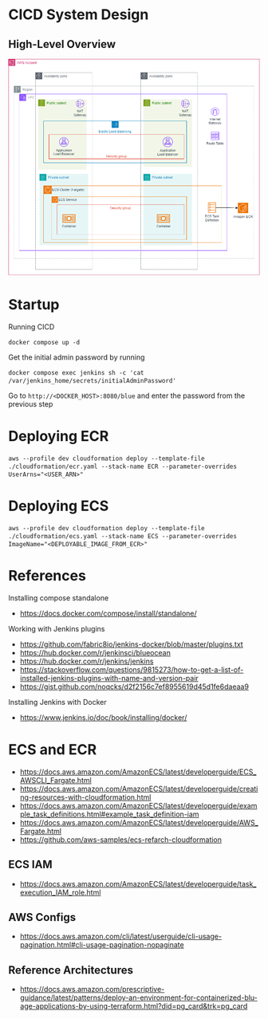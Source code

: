 # CICD System Design
## High-Level Overview
![deployment](docs/deployment.drawio.png)

# Startup
Running CICD
```shell
docker compose up -d
```

Get the initial admin password by running
```shell
docker compose exec jenkins sh -c 'cat /var/jenkins_home/secrets/initialAdminPassword'
```

Go to `http://<DOCKER_HOST>:8080/blue` and enter the password from the previous step

# Deploying ECR
```shell
aws --profile dev cloudformation deploy --template-file ./cloudformation/ecr.yaml --stack-name ECR --parameter-overrides UserArns="<USER_ARN>"
```

# Deploying ECS
```shell
aws --profile dev cloudformation deploy --template-file ./cloudformation/ecs.yaml --stack-name ECS --parameter-overrides ImageName="<DEPLOYABLE_IMAGE_FROM_ECR>"
```

# References
Installing compose standalone 
- https://docs.docker.com/compose/install/standalone/

Working with Jenkins plugins
- https://github.com/fabric8io/jenkins-docker/blob/master/plugins.txt
- https://hub.docker.com/r/jenkinsci/blueocean
- https://hub.docker.com/r/jenkins/jenkins
- https://stackoverflow.com/questions/9815273/how-to-get-a-list-of-installed-jenkins-plugins-with-name-and-version-pair
- https://gist.github.com/noqcks/d2f2156c7ef8955619d45d1fe6daeaa9

Installing Jenkins with Docker
- https://www.jenkins.io/doc/book/installing/docker/

# ECS and ECR
- https://docs.aws.amazon.com/AmazonECS/latest/developerguide/ECS_AWSCLI_Fargate.html
- https://docs.aws.amazon.com/AmazonECS/latest/developerguide/creating-resources-with-cloudformation.html
- https://docs.aws.amazon.com/AmazonECS/latest/developerguide/example_task_definitions.html#example_task_definition-iam
- https://docs.aws.amazon.com/AmazonECS/latest/developerguide/AWS_Fargate.html
- https://github.com/aws-samples/ecs-refarch-cloudformation

## ECS IAM
- https://docs.aws.amazon.com/AmazonECS/latest/developerguide/task_execution_IAM_role.html

## AWS Configs
- https://docs.aws.amazon.com/cli/latest/userguide/cli-usage-pagination.html#cli-usage-pagination-nopaginate

## Reference Architectures
- https://docs.aws.amazon.com/prescriptive-guidance/latest/patterns/deploy-an-environment-for-containerized-blu-age-applications-by-using-terraform.html?did=pg_card&trk=pg_card